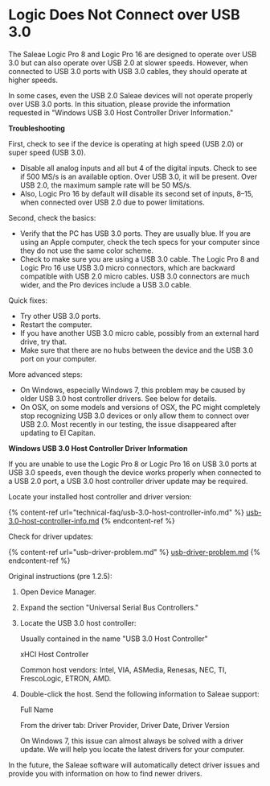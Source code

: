 # Logic Does Not Connect over USB 3.0

The Saleae Logic Pro 8 and Logic Pro 16 are designed to operate over USB 3.0 but can also operate over USB 2.0 at slower speeds. However, when connected to USB 3.0 ports with USB 3.0 cables, they should operate at higher speeds.

In some cases, even the USB 2.0 Saleae devices will not operate properly over USB 3.0 ports. In this situation, please provide the information requested in "Windows USB 3.0 Host Controller Driver Information."

**Troubleshooting**

First, check to see if the device is operating at high speed (USB 2.0) or super speed (USB 3.0).

* Disable all analog inputs and all but 4 of the digital inputs. Check to see if 500 MS/s is an available option. Over USB 3.0, it will be present. Over USB 2.0, the maximum sample rate will be 50 MS/s.
* Also, Logic Pro 16 by default will disable its second set of inputs, 8–15, when connected over USB 2.0 due to power limitations.

Second, check the basics:

* Verify that the PC has USB 3.0 ports. They are usually blue. If you are using an Apple computer, check the tech specs for your computer since they do not use the same color scheme.
* Check to make sure you are using a USB 3.0 cable. The Logic Pro 8 and Logic Pro 16 use USB 3.0 micro connectors, which are backward compatible with USB 2.0 micro cables. USB 3.0 connectors are much wider, and the Pro devices include a USB 3.0 cable.

Quick fixes:

* Try other USB 3.0 ports.
* Restart the computer.
* If you have another USB 3.0 micro cable, possibly from an external hard drive, try that.
* Make sure that there are no hubs between the device and the USB 3.0 port on your computer.

More advanced steps:

* On Windows, especially Windows 7, this problem may be caused by older USB 3.0 host controller drivers. See below for details.
* On OSX, on some models and versions of OSX, the PC might completely stop recognizing USB 3.0 devices or only allow them to connect over USB 2.0. Most recently in our testing, the issue disappeared after updating to El Capitan.

**Windows USB 3.0 Host Controller Driver Information**

If you are unable to use the Logic Pro 8 or Logic Pro 16 on USB 3.0 ports at USB 3.0 speeds, even though the device works properly when connected to a USB 2.0 port, a USB 3.0 host controller driver update may be required.

Locate your installed host controller and driver version:

{% content-ref url="technical-faq/usb-3.0-host-controller-info.md" %}
[usb-3.0-host-controller-info.md](technical-faq/usb-3.0-host-controller-info.md)
{% endcontent-ref %}

Check for driver updates:

{% content-ref url="usb-driver-problem.md" %}
[usb-driver-problem.md](usb-driver-problem.md)
{% endcontent-ref %}

Original instructions (pre 1.2.5):

1. Open Device Manager.
2. Expand the section "Universal Serial Bus Controllers."
3.  Locate the USB 3.0 host controller:

    &#x20;Usually contained in the name "USB 3.0 Host Controller"

    &#x20;xHCI Host Controller

    &#x20;Common host vendors: Intel, VIA, ASMedia, Renesas, NEC, TI, FrescoLogic, ETRON, AMD.
4.  Double-click the host. Send the following information to Saleae support:

    &#x20;Full Name

    &#x20;From the driver tab: Driver Provider, Driver Date, Driver Version

    &#x20;On Windows 7, this issue can almost always be solved with a driver update. We will help you locate the latest drivers for your computer.

In the future, the Saleae software will automatically detect driver issues and provide you with information on how to find newer drivers.
